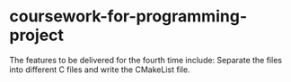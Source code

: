 # coursework-for-programming-project
The features to be delivered for the fourth time include:
Separate the files into different C files and write the CMakeList file.
